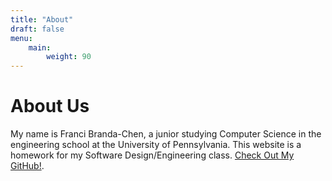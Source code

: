 ```yaml
---
title: "About"
draft: false
menu:
    main:
        weight: 90
---
```


# About Us

My name is Franci Branda-Chen, a junior studying Computer Science in the engineering school at the University of Pennsylvania. This website is a homework for my Software Design/Engineering class. [Check Out My GitHub!](https://github.com/fbc101).
